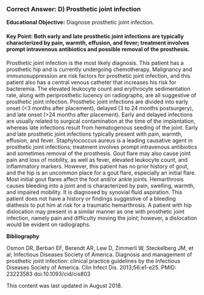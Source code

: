 
### Correct Answer: D) Prosthetic joint infection 

**Educational Objective:** Diagnose prosthetic joint infection.

#### **Key Point:** Both early and late prosthetic joint infections are typically characterized by pain, warmth, effusion, and fever; treatment involves prompt intravenous antibiotics and possible removal of the prosthesis.

Prosthetic joint infection is the most likely diagnosis. This patient has a prosthetic hip and is currently undergoing chemotherapy. Malignancy and immunosuppression are risk factors for prosthetic joint infection, and this patient also has a central venous catheter that increases his risk for bacteremia. The elevated leukocyte count and erythrocyte sedimentation rate, along with periprosthetic lucency on radiographs, are all suggestive of prosthetic joint infection. Prosthetic joint infections are divided into early onset (<3 months after placement), delayed (3 to 24 months postsurgery), and late onset (>24 months after placement). Early and delayed infections are usually related to surgical contamination at the time of the implantation, whereas late infections result from hematogenous seeding of the joint. Early and late prosthetic joint infections typically present with pain, warmth, effusion, and fever. Staphylococcus aureus is a leading causative agent in prosthetic joint infections; treatment involves prompt intravenous antibiotics and sometimes removal of the prosthesis.
Gout flare may also cause joint pain and loss of mobility, as well as fever, elevated leukocyte count, and inflammatory markers. However, this patient has no prior history of gout, and the hip is an uncommon place for a gout flare, especially an initial flare. Most initial gout flares affect the foot and/or ankle joints.
Hemarthrosis causes bleeding into a joint and is characterized by pain, swelling, warmth, and impaired mobility. It is diagnosed by synovial fluid aspiration. This patient does not have a history or findings suggestive of a bleeding diathesis to put him at risk for a traumatic hemarthrosis.
A patient with hip dislocation may present in a similar manner as one with prosthetic joint infection, namely pain and difficulty moving the joint; however, a dislocation would be evident on radiographs.

**Bibliography**

Osmon DR, Berbari EF, Berendt AR, Lew D, Zimmerli W, Steckelberg JM, et al; Infectious Diseases Society of America. Diagnosis and management of prosthetic joint infection: clinical practice guidelines by the Infectious Diseases Society of America. Clin Infect Dis. 2013;56:e1-e25. PMID: 23223583 doi:10.1093/cid/cis803

This content was last updated in August 2018.